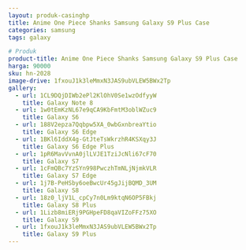 ```yaml
---
layout: produk-casinghp
title: Anime One Piece Shanks Samsung Galaxy S9 Plus Case
categories: samsung
tags: galaxy

# Produk
product-title: Anime One Piece Shanks Samsung Galaxy S9 Plus Case
harga: 90000
sku: hn-2028
image-drive: 1fxouJ1k3leMmxN3JAS9ubVLEW5BWx2Tp
gallery:
  - url: 1CL9DQjDIWb2ePl2KlOhV0Se1wzOdfyyW
    title: Galaxy Note 8
  - url: 1w0tEmKzNL67e9qCA9KbFmtM3oblWZuc9
    title: Galaxy S6
  - url: 188V2epza7Qqbpw5XA_0wbGxnbreaYtio
    title: Galaxy S6 Edge
  - url: 1BKl6IddX4g-GtJteTsWkrzhR4KSXqy3J
    title: Galaxy S6 Edge Plus
  - url: 1pR6MavVvnA0jlLVJE1TziJcNli67cF70
    title: Galaxy S7
  - url: 1cFmQBc7YzSYn998PwczhTmNLjNjmkVLR
    title: Galaxy S7 Edge
  - url: 1j7B-PeHSby6oeBwcUr45gJijBQMD_3UM
    title: Galaxy S8
  - url: 18z0_ljV1L_cpCy7n0Lm9ktqN6OP5FBkj
    title: Galaxy S8 Plus
  - url: 1Lizb8miERj9PGHpeFD8qaVIZoFFz75XO
    title: Galaxy S9
  - url: 1fxouJ1k3leMmxN3JAS9ubVLEW5BWx2Tp
    title: Galaxy S9 Plus
---
```

